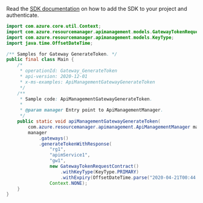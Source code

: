 Read the [SDK documentation](https://github.com/Azure/azure-sdk-for-java/blob/azure-resourcemanager-apimanagement_1.0.0-beta.2/sdk/apimanagement/azure-resourcemanager-apimanagement/README.md) on how to add the SDK to your project and authenticate.

```java
import com.azure.core.util.Context;
import com.azure.resourcemanager.apimanagement.models.GatewayTokenRequestContract;
import com.azure.resourcemanager.apimanagement.models.KeyType;
import java.time.OffsetDateTime;

/** Samples for Gateway GenerateToken. */
public final class Main {
    /*
     * operationId: Gateway_GenerateToken
     * api-version: 2020-12-01
     * x-ms-examples: ApiManagementGatewayGenerateToken
     */
    /**
     * Sample code: ApiManagementGatewayGenerateToken.
     *
     * @param manager Entry point to ApiManagementManager.
     */
    public static void apiManagementGatewayGenerateToken(
        com.azure.resourcemanager.apimanagement.ApiManagementManager manager) {
        manager
            .gateways()
            .generateTokenWithResponse(
                "rg1",
                "apimService1",
                "gw1",
                new GatewayTokenRequestContract()
                    .withKeyType(KeyType.PRIMARY)
                    .withExpiry(OffsetDateTime.parse("2020-04-21T00:44:24.2845269Z")),
                Context.NONE);
    }
}
```
